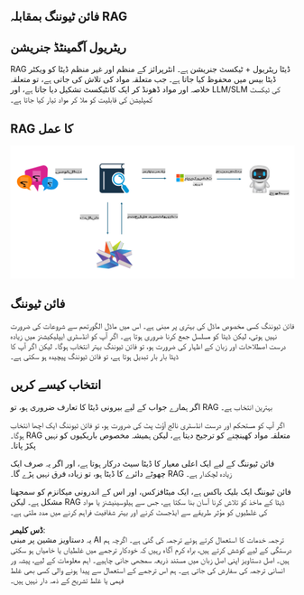 ## فائن ٹیوننگ بمقابلہ RAG

## ریٹریول آگمینٹڈ جنریشن

RAG ڈیٹا ریٹریول + ٹیکسٹ جنریشن ہے۔ انٹرپرائز کے منظم اور غیر منظم ڈیٹا کو ویکٹر ڈیٹا بیس میں محفوظ کیا جاتا ہے۔ جب متعلقہ مواد کی تلاش کی جاتی ہے، تو متعلقہ خلاصہ اور مواد ڈھونڈ کر ایک کانٹیکسٹ تشکیل دیا جاتا ہے، اور LLM/SLM کی ٹیکسٹ کمپلیشن کی قابلیت کو ملا کر مواد تیار کیا جاتا ہے۔

## RAG کا عمل
![FinetuningvsRAG](../../../../translated_images/rag.36e7cb856f120334d577fde60c6a5d7c5eecae255dac387669303d30b4b3efa4.ur.png)

## فائن ٹیوننگ
فائن ٹیوننگ کسی مخصوص ماڈل کی بہتری پر مبنی ہے۔ اس میں ماڈل الگورتھم سے شروعات کی ضرورت نہیں ہوتی، لیکن ڈیٹا کو مسلسل جمع کرنا ضروری ہوتا ہے۔ اگر آپ کو انڈسٹری ایپلیکیشنز میں زیادہ درست اصطلاحات اور زبان کے اظہار کی ضرورت ہو، تو فائن ٹیوننگ بہتر انتخاب ہوگا۔ لیکن اگر آپ کا ڈیٹا بار بار تبدیل ہوتا ہے، تو فائن ٹیوننگ پیچیدہ ہو سکتی ہے۔

## انتخاب کیسے کریں
اگر ہمارے جواب کے لیے بیرونی ڈیٹا کا تعارف ضروری ہو، تو RAG بہترین انتخاب ہے۔

اگر آپ کو مستحکم اور درست انڈسٹری نالج آؤٹ پٹ کی ضرورت ہو، تو فائن ٹیوننگ ایک اچھا انتخاب ہوگا۔ RAG متعلقہ مواد کھینچنے کو ترجیح دیتا ہے، لیکن ہمیشہ مخصوص باریکیوں کو نہیں پکڑ پاتا۔

فائن ٹیوننگ کے لیے ایک اعلی معیار کا ڈیٹا سیٹ درکار ہوتا ہے، اور اگر یہ صرف ایک چھوٹے دائرے کا ڈیٹا ہو، تو زیادہ فرق نہیں پڑے گا۔ RAG زیادہ لچکدار ہے۔

فائن ٹیوننگ ایک بلیک باکس ہے، ایک میٹافزکس، اور اس کے اندرونی میکانزم کو سمجھنا مشکل ہے۔ لیکن RAG ڈیٹا کے ماخذ کو تلاش کرنا آسان بنا سکتا ہے، جس سے ہیلوسینیشنز یا مواد کی غلطیوں کو مؤثر طریقے سے ایڈجسٹ کرنے اور بہتر شفافیت فراہم کرنے میں مدد ملتی ہے۔

**ڈس کلیمر**:  
یہ دستاویز مشین پر مبنی AI ترجمہ خدمات کا استعمال کرتے ہوئے ترجمہ کی گئی ہے۔ اگرچہ ہم درستگی کے لیے کوشش کرتے ہیں، براہ کرم آگاہ رہیں کہ خودکار ترجمے میں غلطیاں یا خامیاں ہو سکتی ہیں۔ اصل دستاویز اپنی اصل زبان میں مستند ذریعہ سمجھی جانی چاہیے۔ اہم معلومات کے لیے، پیشہ ور انسانی ترجمہ کی سفارش کی جاتی ہے۔ ہم اس ترجمے کے استعمال سے پیدا ہونے والی کسی بھی غلط فہمی یا غلط تشریح کے ذمہ دار نہیں ہیں۔